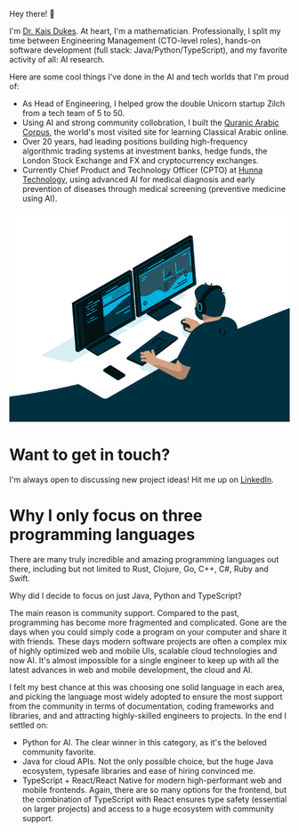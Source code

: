 Hey there! 👋

I'm [Dr. Kais Dukes](https://github.com/kaisdukes). At heart, I'm a mathematician. Professionally, I split my time between Engineering Management (CTO-level roles), hands-on software development (full stack: Java/Python/TypeScript), and my favorite activity of all: AI research.

Here are some cool things I've done in the AI and tech worlds that I'm proud of:

* As Head of Engineering, I helped grow the double Unicorn startup Zilch from a tech team of 5 to 50.
* Using AI and strong community collobration, I built the [Quranic Arabic Corpus](https://corpus.quran.com), the world's most visited site for learning Classical Arabic online.
* Over 20 years, had leading positions building high-frequency algorithmic trading systems at investment banks, hedge funds, the London Stock Exchange and FX and cryptocurrency exchanges.
* Currently Chief Product and Technology Officer (CPTO) at [Hunna Technology](https://hunna.app), using advanced AI for medical diagnosis and early prevention of diseases through medical screening (preventive medicine using AI).

![](https://github.com/kaisdukes/kaisdukes/blob/main/coding.gif)

# Want to get in touch?

I'm always open to discussing new project ideas! Hit me up on [LinkedIn](https://www.linkedin.com/in/kaisdukes).

# Why I only focus on three programming languages

There are many truly incredible and amazing programming languages out there, including but not limited to Rust, Clojure, Go, C++, C#, Ruby and Swift.

Why did I decide to focus on just Java, Python and TypeScript?

The main reason is community support. Compared to the past, programming has become more fragmented and complicated. Gone are the days when you could simply code a program on your computer and share it with friends. These days modern software projects are often a complex mix of highly optimized web and mobile UIs, scalable cloud technologies and now AI. It's almost impossible for a single engineer to keep up with all the latest advances in web and mobile development, the cloud and AI.

I felt my best chance at this was choosing one solid language in each area, and picking the language most widely adopted to ensure the most support from the community in terms of documentation, coding frameworks and libraries, and and attracting highly-skilled engineers to projects. In the end I settled on:

* Python for AI. The clear winner in this category, as it's the beloved community favorite.
* Java for cloud APIs. Not the only possible choice, but the huge Java ecosystem, typesafe libraries and ease of hiring convinced me.
* TypeScript + React/React Native for modern high-performant web and mobile frontends. Again, there are so many options for the frontend, but the combination of TypeScript with React ensures type safety (essential on larger projects) and access to a huge ecosystem with community support.
